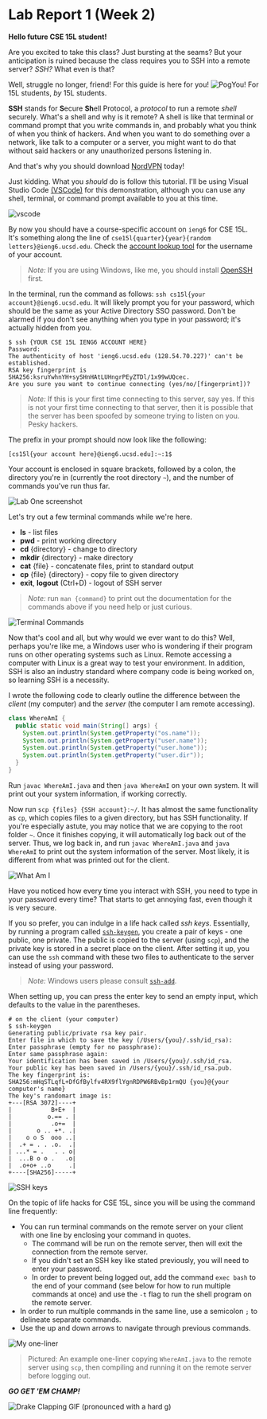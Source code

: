 # Lab Report 1 (Week 2)

**Hello future CSE 15L student!**

Are you excited to take this class? Just bursting at the seams? But your anticipation is ruined because the class requires you to SSH into a remote server? *SSH?* What even is that?

Well, struggle no longer, friend! For this guide is here for you! ![PogYou!](https://cdn.betterttv.net/emote/5ff967614719f4081d2563f2/1x) For 15L students, *by* 15L students.

**SSH** stands for **S**ecure **Sh**ell Protocol, a *protocol* to run a remote *shell* securely. What's a shell and why is it remote? A shell is like that terminal or command prompt that you write commands in, and probably what you think of when you think of hackers. And when you want to do something over a network, like talk to a computer or a server, you might want to do that without said hackers or any unauthorized persons listening in.

And that's why you should download [NordVPN](https://www.youtube.com/watch?v=iik25wqIuFo) today!

Just kidding. What you *should* do is follow this tutorial. I'll be using Visual Studio Code [(VSCode)](https://code.visualstudio.com/) for this demonstration, although you can use any shell, terminal, or command prompt available to you at this time.

![vscode](vscode.png)

By now you should have a course-specific account on `ieng6` for CSE 15L. It's something along the line of `cse15l{quarter}{year}{random letters}@ieng6.ucsd.edu`. Check the [account lookup tool](https://sdacs.ucsd.edu/~icc/index.php) for the username of your account.

> *Note:* If you are using Windows, like me, you should install [OpenSSH](https://docs.microsoft.com/en-us/windows-server/administration/openssh/openssh_install_firstuse) first.

In the terminal, run the command as follows: `ssh cs15l{your account}@ieng6.ucsd.edu`. It will likely prompt you for your password, which should be the same as your Active Directory SSO password. Don't be alarmed if you don't see anything when you type in your password; it's actually hidden from you.

```shell
$ ssh {YOUR CSE 15L IENG6 ACCOUNT HERE}
Password:
The authenticity of host 'ieng6.ucsd.edu (128.54.70.227)' can't be established.
RSA key fingerprint is SHA256:ksruYwhnYH+sySHnHAtLUHngrPEyZTDl/1x99wUQcec.
Are you sure you want to continue connecting (yes/no/[fingerprint])? 
```

> *Note:* If this is your first time connecting to this server, say yes. If this is not your first time connecting to that server, then it is possible that the server has been spoofed by someone trying to listen on you. Pesky hackers.

The prefix in your prompt should now look like the following:

```shell
[cs15l{your account here}@ieng6.ucsd.edu]:~:1$ 
```

Your account is enclosed in square brackets, followed by a colon, the directory you're in (currently the root directory `~`), and the number of commands you've run thus far.

![Lab One screenshot](ssh.png)

Let's try out a few terminal commands while we're here.

- **ls** - list files
- **pwd** - print working directory
- **cd** {directory} - change to directory
- **mkdir** {directory} - make directory
- **cat** {file} - concatenate files, print to standard output
- **cp** {file} {directory} - copy file to given directory
- **exit**, **logout** (Ctrl+D) - logout of SSH server

> *Note:* run `man {command}` to print out the documentation for the commands above if you need help or just curious.

![Terminal Commands](commands.png)

Now that's cool and all, but why would we ever want to do this? Well, perhaps you're like me, a Windows user who is wondering if their program runs on other operating systems such as Linux. Remote accessing a computer with Linux is a great way to test your environment. In addition, SSH is also an industry standard where company code is being worked on, so learning SSH is a necessity.

I wrote the following code to clearly outline the difference between the *client* (my computer) and the *server* (the computer I am remote accessing).

```java
class WhereAmI {
  public static void main(String[] args) {
    System.out.println(System.getProperty("os.name"));
    System.out.println(System.getProperty("user.name"));
    System.out.println(System.getProperty("user.home"));
    System.out.println(System.getProperty("user.dir"));
  }
}
```

Run `javac WhereAmI.java` and then `java WhereAmI` on your own system. It will print out your system information, if working correctly.

Now run `scp {files} {SSH account}:~/`. It has almost the same functionality as `cp`, which copies files to a given directory, but has SSH functionality. If you're especially astute, you may notice that we are copying to the root folder `~`. Once it finishes copying, it will automatically log back out of the server. Thus, we log back in, and run `javac WhereAmI.java` and `java WhereAmI` to print out the system information of the server. Most likely, it is different from what was printed out for the client.

![What Am I](whatami.png)

Have you noticed how every time you interact with SSH, you need to type in your password every time? That starts to get annoying fast, even though it is very secure.

If you so prefer, you can indulge in a life hack called *ssh keys*. Essentially, by running a program called [`ssh-keygen`](https://en.wikipedia.org/wiki/Ssh-keygen), you create a pair of keys - one public, one private. The public is copied to the server (using `scp`), and the private key is stored in a secret place on the client. After setting it up, you can use the `ssh` command with these two files to authenticate to the server instead of using your password.

> *Note:* Windows users please consult [`ssh-add`](https://docs.microsoft.com/en-us/windows-server/administration/openssh/openssh_keymanagement#user-key-generation).

When setting up, you can press the enter key to send an empty input, which defaults to the value in the parentheses.

```shell
# on the client (your computer)
$ ssh-keygen
Generating public/private rsa key pair.
Enter file in which to save the key (/Users/{you}/.ssh/id_rsa): 
Enter passphrase (empty for no passphrase): 
Enter same passphrase again: 
Your identification has been saved in /Users/{you}/.ssh/id_rsa.
Your public key has been saved in /Users/{you}/.ssh/id_rsa.pub.
The key fingerprint is:
SHA256:mHqSTLqfL+DfGfBylfv4RX9flYgnRDPW6RBvBp1rmQU {you}@{your computer's name}
The key's randomart image is:
+---[RSA 3072]----+
|           B+E+  |
|          o.== . |
|           .o+=  |
|       o .. +*. .|
|    o o S  ooo ..|
|  .+ = . . .o.  .|
| ...* = .   . . o|
|  ...B o o .   .o|
|  .o+o+ ..o     .|
+----[SHA256]-----+
```

![SSH keys](ssh-keygen.png)

On the topic of life hacks for CSE 15L, since you will be using the command line frequently:

- You can run terminal commands on the remote server on your client with one line by enclosing your command in quotes.
  - The command will be run on the remote server, then will exit the connection from the remote server.
  - If you didn't set an SSH key like stated previously, you will need to enter your password.
  - In order to prevent being logged out, add the command `exec bash` to the end of your command (see below for how to run multiple commands at once) and use the `-t` flag to run the shell program on the remote server.
- In order to run multiple commands in the same line, use a semicolon `;` to delineate separate commands.
- Use the up and down arrows to navigate through previous commands.

![My one-liner](oneliner.png)

> Pictured: An example one-liner copying `WhereAmI.java` to the remote server using `scp`, then compiling and running it on the remote server before logging out.

***GO GET 'EM CHAMP!***

![Drake Clapping GIF (pronounced with a hard g)](https://tenor.com/bbRWh.gif)
